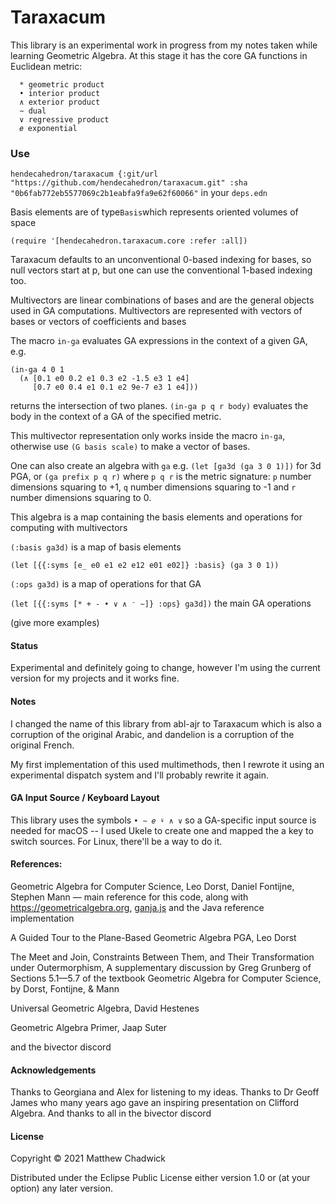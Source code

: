 # Taraxacum

This library is an experimental work in progress from my notes taken while learning Geometric Algebra. At this stage it has the core GA functions in Euclidean metric:
```
  * geometric product
  • interior product
  ∧ exterior product
  ∼ dual
  ∨ regressive product    
  𝑒 exponential
```   


### Use

`hendecahedron/taraxacum {:git/url "https://github.com/hendecahedron/taraxacum.git" :sha "0b6fab772eb5577069c2b1eabfa9fa9e62f60066"` in your `deps.edn`

Basis elements are of type`Basis`which represents oriented volumes of space

`(require '[hendecahedron.taraxacum.core :refer :all])`

Taraxacum defaults to an unconventional 0-based indexing for bases, so null vectors start at p, but one can use the conventional 1-based indexing too.

Multivectors are linear combinations of bases and are the general objects used in GA computations. Multivectors are represented with vectors of bases or vectors of coefficients and bases

The macro `in-ga` evaluates GA expressions in the context of a given GA, e.g.

```
(in-ga 4 0 1
  (∧ [0.1 e0 0.2 e1 0.3 e2 -1.5 e3 1 e4]
     [0.7 e0 0.4 e1 0.1 e2 9e-7 e3 1 e4]))
```
                 
returns the intersection of two planes. `(in-ga p q r body)` evaluates the body in the context of a GA of the specified metric.


This multivector representation only works inside the macro `in-ga`, otherwise use `(G basis scale)` to make a vector of bases.


One can also create an algebra with `ga` e.g. `(let [ga3d (ga 3 0 1)])` for 3d PGA, or `(ga prefix p q r)` where `p q r` is the metric signature: `p` number dimensions squaring to +1, `q` number dimensions squaring to -1 and `r` number dimensions squaring to 0.

This algebra is a map containing the basis elements and operations for computing with multivectors

`(:basis ga3d)` is a map of basis elements

`(let [{{:syms [e_ e0 e1 e2 e12 e01 e02]} :basis} (ga 3 0 1))`

`(:ops ga3d)` is a map of operations for that GA

`(let [{{:syms [* + - • ∨ ∧ ⁻ ∼]} :ops} ga3d])` the main GA operations





(give more examples)


#### Status

Experimental and definitely going to change, however I'm using the current version for my projects and it works fine.

#### Notes

I changed the name of this library from abl-ajr to Taraxacum which is also a corruption of the original Arabic, and dandelion is a corruption of the original French.

My first implementation of this used multimethods, then I rewrote it using an experimental dispatch system and I'll probably rewrite it again.

#### GA Input Source / Keyboard Layout

This library uses the symbols `• ∼ 𝑒 ⍣ ∧ ∨` so a GA-specific input source is needed for macOS -- I used Ukele to create one and mapped the a key to switch sources. For Linux, there'll be a way to do it.


#### References:


Geometric Algebra for Computer Science, Leo Dorst, Daniel Fontijne, Stephen Mann
 — main reference for this code, along with https://geometricalgebra.org, [ganja.js](https://github.com/enkimute/ganja.js) and the Java reference implementation

A Guided Tour to the Plane-Based Geometric Algebra PGA, Leo Dorst

The Meet and Join, Constraints Between Them, and Their Transformation under Outermorphism, A supplementary discussion by Greg Grunberg of Sections 5.1—5.7 of the textbook Geometric Algebra for Computer Science, by Dorst, Fontijne, & Mann

Universal Geometric Algebra, David Hestenes

Geometric Algebra Primer, Jaap Suter

and the bivector discord


#### Acknowledgements

Thanks to Georgiana and Alex for listening to my ideas. Thanks to Dr Geoff James who many years ago gave an inspiring presentation on Clifford Algebra. And thanks to all in the bivector discord


#### License

Copyright © 2021 Matthew Chadwick

Distributed under the Eclipse Public License either version 1.0 or (at
your option) any later version.
